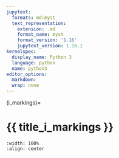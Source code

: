 ```yaml
---
jupytext:
  formats: md:myst
  text_representation:
    extension: .md
    format_name: myst
    format_version: '1.16'
    jupytext_version: 1.16.1
kernelspec:
  display_name: Python 3
  language: python
  name: python3
editor_options: 
  markdown: 
  wrap: none
---
```

(i_markings)=
# {{ title_i_markings }}

```{figure} ../03_images/03_image_files/00_coming_soon.png
:width: 100%
:align: center
```